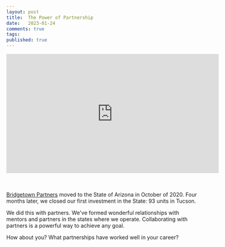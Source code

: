 ```yaml
---
layout: post
title:  The Power of Partnership
date:   2023-01-24
comments: true
tags: 
published: true
---
```

 
<iframe width="560" height="315" src="https://www.youtube.com/embed/7sDVjWbhXd8" title="YouTube video player" frameborder="0" allow="accelerometer; autoplay; clipboard-write; encrypted-media; gyroscope; picture-in-picture; web-share" allowfullscreen></iframe>

<br/>&nbsp;<br/>
[Bridgetown Partners](https://BridgetownPartners.com) moved to the State of Arizona in October of 2020. Four months later, we closed our first investment in the State: 93 units in Tucson. 

We did this with partners. We've formed wonderful relationships with mentors and partners in the states where we operate. Collaborating with partners is a powerful way to achieve any goal.

<!--more-->



How about you? What partnerships have worked well in your career?

